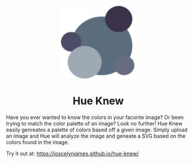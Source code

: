 
<div style="text-align:center">
    <img alt="bubbles!" height="200px" src="src/assets/HueKnew.svg" />
    <h1>Hue Knew</h1>
</div>

Have you ever wanted to know the colors in your facorite image? Or been trying to match the color palette of an image? Look no further! Hue Knew easily genreates a palette of colors based off a given image. Simply upload an image and Hue will analyze the image and geneate a SVG based on the colors found in the image.

Try it out at: https://joscelynjames.github.io/hue-knew/
